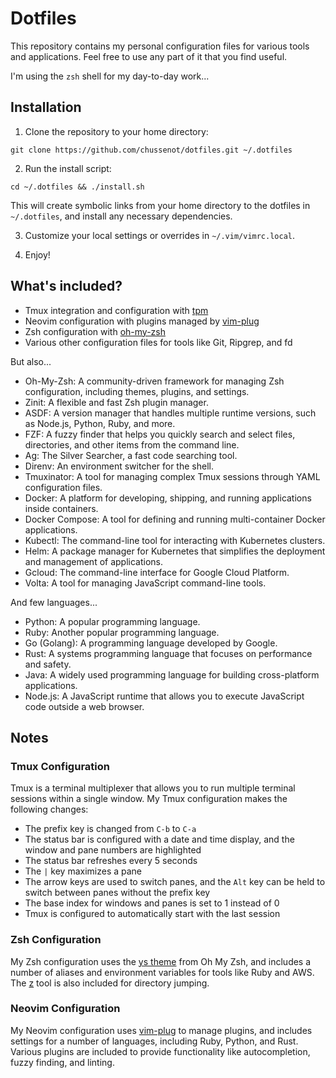 # Dotfiles

This repository contains my personal configuration files for various tools and applications.
Feel free to use any part of it that you find useful.

I'm using the `zsh` shell for my day-to-day work...

## Installation

1. Clone the repository to your home directory:

```
git clone https://github.com/chussenot/dotfiles.git ~/.dotfiles
```

2. Run the install script:

```
cd ~/.dotfiles && ./install.sh
```

This will create symbolic links from your home directory to the dotfiles in `~/.dotfiles`, and install any necessary dependencies.

3. Customize your local settings or overrides in `~/.vim/vimrc.local`.

4. Enjoy!

## What's included?

- Tmux integration and configuration with [tpm](https://github.com/tmux-plugins/tpm)
- Neovim configuration with plugins managed by [vim-plug](https://github.com/junegunn/vim-plug)
- Zsh configuration with [oh-my-zsh](https://github.com/ohmyzsh/ohmyzsh)
- Various other configuration files for tools like Git, Ripgrep, and fd

But also...

- Oh-My-Zsh: A community-driven framework for managing Zsh configuration, including themes, plugins, and settings.
- Zinit: A flexible and fast Zsh plugin manager.
- ASDF: A version manager that handles multiple runtime versions, such as Node.js, Python, Ruby, and more.
- FZF: A fuzzy finder that helps you quickly search and select files, directories, and other items from the command line.
- Ag: The Silver Searcher, a fast code searching tool.
- Direnv: An environment switcher for the shell.
- Tmuxinator: A tool for managing complex Tmux sessions through YAML configuration files.
- Docker: A platform for developing, shipping, and running applications inside containers.
- Docker Compose: A tool for defining and running multi-container Docker applications.
- Kubectl: The command-line tool for interacting with Kubernetes clusters.
- Helm: A package manager for Kubernetes that simplifies the deployment and management of applications.
- Gcloud: The command-line interface for Google Cloud Platform.
- Volta: A tool for managing JavaScript command-line tools.

And few languages...

- Python: A popular programming language.
- Ruby: Another popular programming language.
- Go (Golang): A programming language developed by Google.
- Rust: A systems programming language that focuses on performance and safety.
- Java: A widely used programming language for building cross-platform applications.
- Node.js: A JavaScript runtime that allows you to execute JavaScript code outside a web browser.

## Notes

### Tmux Configuration

Tmux is a terminal multiplexer that allows you to run multiple terminal sessions within a single window.
My Tmux configuration makes the following changes:

- The prefix key is changed from `C-b` to `C-a`
- The status bar is configured with a date and time display, and the window and pane numbers are highlighted
- The status bar refreshes every 5 seconds
- The `|` key maximizes a pane
- The arrow keys are used to switch panes, and the `Alt` key can be held to switch between panes without the prefix key
- The base index for windows and panes is set to 1 instead of 0
- Tmux is configured to automatically start with the last session

### Zsh Configuration

My Zsh configuration uses the [ys theme](https://github.com/ohmyzsh/ohmyzsh/wiki/Themes#ys) from Oh My Zsh, and includes a number of aliases and environment variables for tools like Ruby and AWS. The [z](https://github.com/rupa/z) tool is also included for directory jumping.

### Neovim Configuration

My Neovim configuration uses [vim-plug](https://github.com/junegunn/vim-plug) to manage plugins, and includes settings for a number of languages, including Ruby, Python, and Rust. Various plugins are included to provide functionality like autocompletion, fuzzy finding, and linting.

